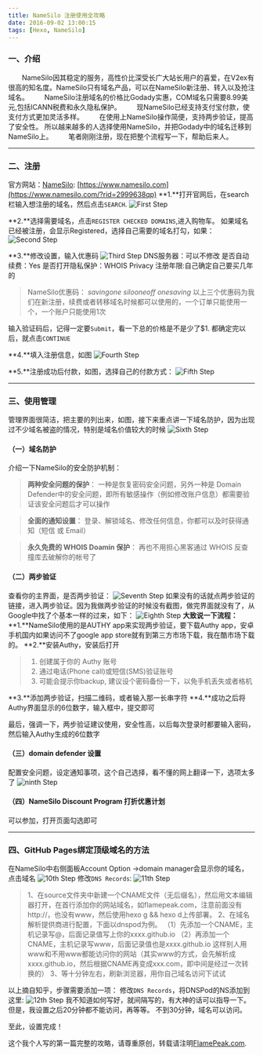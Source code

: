 ```yaml
---
title: NameSilo 注册使用全攻略
date: 2016-09-02 13:00:15
tags: [Hexo, NameSilo]
---
```


### 一、介绍
　　NameSilo因其稳定的服务，高性价比深受长广大站长用户的喜爱，在V2ex有很高的知名度。NameSilo只有域名产品，可以在NameSilo新注册、转入以及抢注域名。
　　NameSilo注册域名的价格比Godady实惠，COM域名只需要8.99美元,包括ICANN税费和永久隐私保护。
　　现NameSilo已经支持支付宝付款，使支付方式更加灵活多样。
　　在使用上NameSilo操作简便，支持两步验证，提高了安全性。
所以越来越多的人选择使用NameSilo，并把Godady中的域名迁移到NameSilo上。
　　笔者刚刚注册，现在把整个流程写一下，帮助后来人。

---

### 二、注册
官方网站：[NameSilo](https://www.namesilo.com/?rid=2999638qp): [https://www.namesilo.com](https://www.namesilo.com/?rid=2999638qp)
**1.**打开官网后，在search栏输入想注册的域名，然后点击`SEARCH`.
![First Step](/sourcepictures/20160902/1_search.jpg)

**2.**选择需要域名，点击`REGISTER CHECKED DOMAINS`,进入购物车。
如果域名已经被注册，会显示Registered，选择自己需要的域名打勾，如果：
![Second Step](/sourcepictures/20160902/2_search_result.jpg)

**3.**修改设置，输入优惠码
![Third Step](/sourcepictures/20160902/3_cart_content.jpg)
DNS服务器：可以不修改
是否自动续费：Yes
是否打开隐私保护：WHOIS Privacy
注册年限:自己确定自己要买几年的
> NameSilo优惠码：
> *savingone*
> *silooneoff*
> *onesaving*
> 以上三个优惠码为我们在新注册，续费或者转移域名时候都可以使用的，一个订单只能使用一个，一个账户只能使用1次

输入验证码后，记得一定要`Submit`，看一下总的价格是不是少了$1.
都确定完以后，就点击`CONTINUE`

**4.**填入注册信息，如图
![Fourth Step](/sourcepictures/20160902/4_user_register.jpg)

**5.**注册成功后付款，如图，选择自己的付款方式：
![Fifth Step](/sourcepictures/20160902/5_payment_ways.png)

---

### 三、使用管理
管理界面很简洁，把主要的列出来，如图，接下来重点讲一下域名防护，因为出现过不少域名被盗的情况，特别是域名价值较大的时候
![Sixth Step](/sourcepictures/20160902/6_manager_panel.jpg)

#### （一）域名防护
介绍一下NameSilo的安全防护机制：
> **两种安全问题的保护**：
> 一种是恢复密码安全问题，另外一种是 Domain Defender中的安全问题，即所有敏感操作（例如修改账户信息）都需要验证该安全问题后才可以操作

> **全面的通知设置**：
> 登录、解锁域名、修改任何信息，你都可以及时获得通知（短信 或 Email）

> **永久免费的 WHOIS Doamin 保护**：
> 再也不用担心黑客通过 WHOIS 反查撞库去破解你的帐号了

#### （二）两步验证
查看你的主界面，是否两步验证：
![Seventh Step](/sourcepictures/20160902/7_security_condition.png)
如果没有的话就点两步验证的链接，进入两步验证。因为我做两步验证的时候没有截图，做完界面就没有了，从Google中找了个基本一样的过来，如下：
![Eighth Step](/sourcepictures/20160902/8_2factor_auth.png)
**大致说一下流程：**
**1.**NameSilo使用的是AUTHY app来实现两步验证，要下载Authy app，安卓手机国内如果访问不了google app store就有到第三方市场下载，我在酷市场下载的。
**2.**安装Authy，安装后打开
> 1. 创建属于你的 Authy 账号
> 2. 通过电话(Phone call)或短信(SMS)验证账号
> 3. 可能会提示你backup, 建议设个密码备份一下，以免手机丢失或者格机

**3.**添加两步验证，扫描二维码，或者输入那一长串字符
**4.**成功之后将Authy界面显示的6位数字，输入框中，提交即可

最后，强调一下，两步验证建议使用，安全性高，以后每次登录时都要输入密码，然后输入Authy生成的6位数字


#### （三）domain defender 设置
配置安全问题，设定通知事项，这个自己选择，看不懂的网上翻译一下，选项太多了
![ninth Step](/sourcepictures/20160902/9_defender_config.jpg)

#### （四）NameSilo Discount Program 打折优惠计划
可以参加，打开页面勾选即可

---

### 四、GitHub Pages绑定顶级域名的方法
在NameSilo中右侧面板Account Option ->domain manager会显示你的域名，点击域名
![10th Step](/sourcepictures/20160902/10_domain_console.jpg)
修改`DNS Records`:
![11th Step](/sourcepictures/20160902/11_dns_records.jpg)

> 1、在source文件夹中新建一个CNAME文件（无后缀名），然后用文本编辑器打开，在首行添加你的网站域名，如flamepeak.com，注意前面没有http://，也没有www，然后使用hexo g && hexo d上传部署。
> 2、在域名解析提供商进行配置，下面以dnspod为例。
（1）先添加一个CNAME，主机记录写@，后面记录值写上你的xxxx.github.io
（2）再添加一个CNAME，主机记录写www，后面记录值也是xxxx.github.io
这样别人用www和不用www都能访问你的网站（其实www的方式，会先解析成xxxx.github.io，然后根据CNAME再变成xxx.com，即中间是经过一次转换的）
> 3、等十分钟左右，刷新浏览器，用你自己域名访问下试试

以上摘自知乎，步骤需要添加一项：
修改`DNS Records`，将DNSPod的NS添加到这里:
![12th Step](/sourcepictures/20160902/12_nameserver_entry.jpg)
我不知道如何写好，就间隔写的，有大神的话可以指导一下。
但是，我设置之后20分钟都不能访问，再等等。
不到30分钟，域名可以访问。

至此，设置完成！

这个我个人写的第一篇完整的攻略，请尊重原创，转载请注明[FlamePeak.com](FlamePeak.com).







